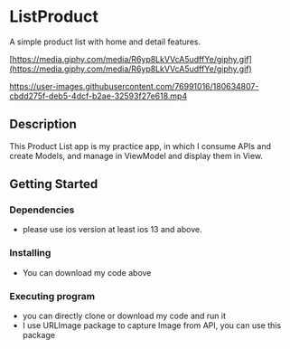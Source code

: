 # ListProduct

A simple product list with home and detail features.

[https://media.giphy.com/media/R6yp8LkVVcA5udffYe/giphy.gif](https://media.giphy.com/media/R6yp8LkVVcA5udffYe/giphy.gif)

https://user-images.githubusercontent.com/76991016/180634807-cbdd275f-deb5-4dcf-b2ae-32593f27e618.mp4



## Description

This Product List app is my practice app, in which I consume APIs and create Models, and manage in ViewModel and display them in View.

## Getting Started

### Dependencies

* please use ios version at least ios 13 and above.


### Installing

* You can download my code above

### Executing program

* you can directly clone or download my code and run it
* I use URLImage package to capture Image from API, you can use this package
```


